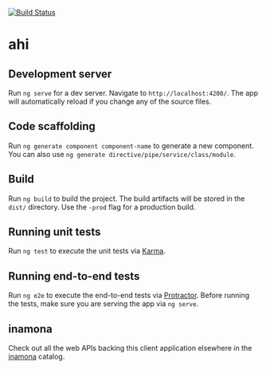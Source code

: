 [![Build Status](https://travis-ci.org/inamona/ahi.svg?branch=master)](https://travis-ci.org/inamona/ahi)

# ahi

## Development server

Run `ng serve` for a dev server. Navigate to `http://localhost:4200/`. The app will automatically reload if you change any of the source files.

## Code scaffolding

Run `ng generate component component-name` to generate a new component. You can also use `ng generate directive/pipe/service/class/module`.

## Build

Run `ng build` to build the project. The build artifacts will be stored in the `dist/` directory. Use the `-prod` flag for a production build.

## Running unit tests

Run `ng test` to execute the unit tests via [Karma](https://karma-runner.github.io).

## Running end-to-end tests

Run `ng e2e` to execute the end-to-end tests via [Protractor](http://www.protractortest.org/).
Before running the tests, make sure you are serving the app via `ng serve`.

## inamona

Check out all the web APIs backing this client application elsewhere in the [inamona](https://github.com/inamona) catalog.
